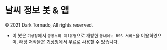 # 날씨 정보 봇 & 앱

© 2021 Dark Tornado, All rights reserved.

* 이 봇은 `기상청`에서 `공공누리 제1유형`으로 개방한 `동네예보 RSS 서비스`을 이용하였으며, 해당 저작물은 [기상청](https://www.weather.go.kr/)에서 무료로 사용할 수 있습니다.
